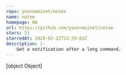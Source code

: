 ```yaml
---
repo: yoannmoinet/notee
name: notee
homepage: NA
url: https://github.com/yoannmoinet/notee
stars: 51
starredAt: 2020-02-22T23:39:02Z
description: |-
    Get a notification after a long command.
---
```


[object Object]

